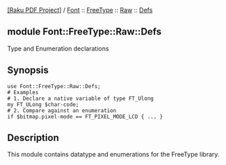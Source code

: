 [[Raku PDF Project]](https://pdf-raku.github.io)
 / [Font](https://pdf-raku.github.io/Font-raku)
 :: [FreeType](https://pdf-raku.github.io/Font-raku/FreeType)
 :: [Raw](https://pdf-raku.github.io/Font-raku/FreeType/Raw)
 :: [Defs](https://pdf-raku.github.io/Font-raku/FreeType/Raw/Defs)

module Font::FreeType::Raw::Defs
--------------------------------

Type and Enumeration declarations

Synopsis
--------

    use Font::FreeType::Raw::Defs;
    # Examples
    # 1. Declare a native variable of type FT_Ulong
    my FT_ULong $char-code;
    # 2. Compare against an enumeration
    if $bitmap.pixel-mode == FT_PIXEL_MODE_LCD { ... }

Description
-----------

This module contains datatype and enumerations for the FreeType library.

